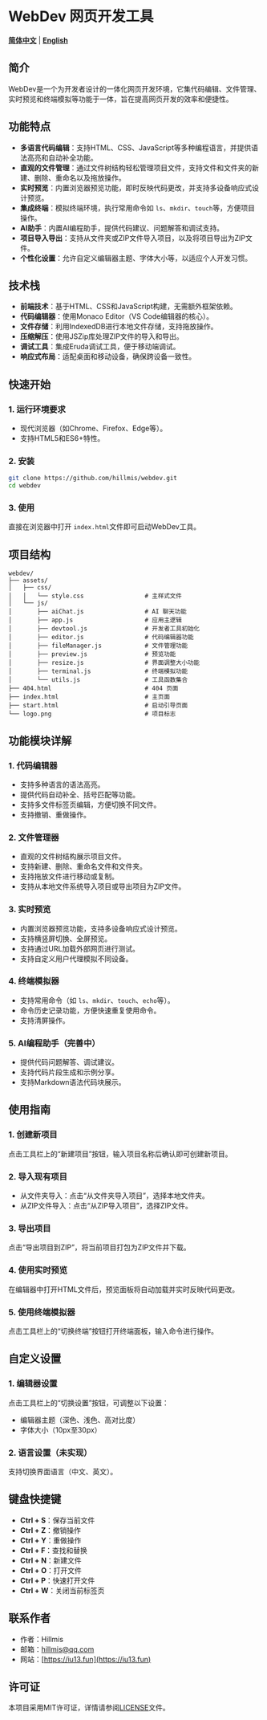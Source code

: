 # WebDev 网页开发工具

**[简体中文](README.md)** | **[English](README-en.md)**

## 简介

WebDev是一个为开发者设计的一体化网页开发环境，它集代码编辑、文件管理、实时预览和终端模拟等功能于一体，旨在提高网页开发的效率和便捷性。

## 功能特点

- **多语言代码编辑**：支持HTML、CSS、JavaScript等多种编程语言，并提供语法高亮和自动补全功能。
- **直观的文件管理**：通过文件树结构轻松管理项目文件，支持文件和文件夹的新建、删除、重命名以及拖放操作。
- **实时预览**：内置浏览器预览功能，即时反映代码更改，并支持多设备响应式设计预览。
- **集成终端**：模拟终端环境，执行常用命令如 `ls`、`mkdir`、`touch`等，方便项目操作。
- **AI助手**：内置AI编程助手，提供代码建议、问题解答和调试支持。
- **项目导入导出**：支持从文件夹或ZIP文件导入项目，以及将项目导出为ZIP文件。
- **个性化设置**：允许自定义编辑器主题、字体大小等，以适应个人开发习惯。

## 技术栈

- **前端技术**：基于HTML、CSS和JavaScript构建，无需额外框架依赖。
- **代码编辑器**：使用Monaco Editor（VS Code编辑器的核心）。
- **文件存储**：利用IndexedDB进行本地文件存储，支持拖放操作。
- **压缩解压**：使用JSZip库处理ZIP文件的导入和导出。
- **调试工具**：集成Eruda调试工具，便于移动端调试。
- **响应式布局**：适配桌面和移动设备，确保跨设备一致性。

## 快速开始

### 1. 运行环境要求

- 现代浏览器（如Chrome、Firefox、Edge等）。
- 支持HTML5和ES6+特性。

### 2. 安装

```bash
git clone https://github.com/hillmis/webdev.git
cd webdev
```

### 3. 使用

直接在浏览器中打开 `index.html`文件即可启动WebDev工具。

## 项目结构

```
webdev/
├── assets/
│   ├── css/
│   │   └── style.css                 # 主样式文件
│   └── js/
│       ├── aiChat.js                 # AI 聊天功能
│       ├── app.js                    # 应用主逻辑
│       ├── devtool.js                # 开发者工具初始化
│       ├── editor.js                 # 代码编辑器功能
│       ├── fileManager.js            # 文件管理功能
│       ├── preview.js                # 预览功能
│       ├── resize.js                 # 界面调整大小功能
│       ├── terminal.js               # 终端模拟功能
│       └── utils.js                  # 工具函数集合
├── 404.html                          # 404 页面
├── index.html                        # 主页面
├── start.html                        # 启动引导页面
└── logo.png                          # 项目标志
```

## 功能模块详解

### 1. 代码编辑器

- 支持多种语言的语法高亮。
- 提供代码自动补全、括号匹配等功能。
- 支持多文件标签页编辑，方便切换不同文件。
- 支持撤销、重做操作。

### 2. 文件管理器

- 直观的文件树结构展示项目文件。
- 支持新建、删除、重命名文件和文件夹。
- 支持拖放文件进行移动或复制。
- 支持从本地文件系统导入项目或导出项目为ZIP文件。

### 3. 实时预览

- 内置浏览器预览功能，支持多设备响应式设计预览。
- 支持横竖屏切换、全屏预览。
- 支持通过URL加载外部网页进行测试。
- 支持自定义用户代理模拟不同设备。

### 4. 终端模拟器

- 支持常用命令（如 `ls`、`mkdir`、`touch`、`echo`等）。
- 命令历史记录功能，方便快速重复使用命令。
- 支持清屏操作。

### 5. AI编程助手（完善中）

- 提供代码问题解答、调试建议。
- 支持代码片段生成和示例分享。
- 支持Markdown语法代码块展示。

## 使用指南

### 1. 创建新项目

点击工具栏上的“新建项目”按钮，输入项目名称后确认即可创建新项目。

### 2. 导入现有项目

- 从文件夹导入：点击“从文件夹导入项目”，选择本地文件夹。
- 从ZIP文件导入：点击“从ZIP导入项目”，选择ZIP文件。

### 3. 导出项目

点击“导出项目到ZIP”，将当前项目打包为ZIP文件并下载。

### 4. 使用实时预览

在编辑器中打开HTML文件后，预览面板将自动加载并实时反映代码更改。

### 5. 使用终端模拟器

点击工具栏上的“切换终端”按钮打开终端面板，输入命令进行操作。

## 自定义设置

### 1. 编辑器设置

点击工具栏上的“切换设置”按钮，可调整以下设置：

- 编辑器主题（深色、浅色、高对比度）
- 字体大小（10px至30px）

### 2. 语言设置（未实现）

支持切换界面语言（中文、英文）。

## 键盘快捷键

- **Ctrl + S**：保存当前文件
- **Ctrl + Z**：撤销操作
- **Ctrl + Y**：重做操作
- **Ctrl + F**：查找和替换
- **Ctrl + N**：新建文件
- **Ctrl + O**：打开文件
- **Ctrl + P**：快速打开文件
- **Ctrl + W**：关闭当前标签页

## 联系作者

- 作者：Hillmis
- 邮箱：hillmis@qq.com
- 网站：[https://iu13.fun](https://iu13.fun)

## 许可证

本项目采用MIT许可证，详情请参阅[LICENSE](LICENSE)文件。
